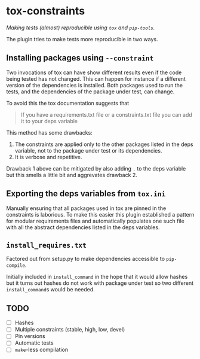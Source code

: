 # tox-constraints

*Making tests (almost) reproducible using `tox` and `pip-tools`.*

The plugin tries to make tests more reproducible in two ways.

## Installing packages using `--constraint`

Two invocations of tox can have show different results even if the code being tested
has not changed.
This can happen for instance if a different version of the dependencies is installed.
Both packages used to run the tests, and the dependencies of the package under test,
can change.

To avoid this the tox documentation suggests that

> If you have a requirements.txt file or a constraints.txt file you can add it to your deps variable

This method has some drawbacks:

1. The constraints are applied only to the other packages listed in the deps variable,
   not to the package under test or its dependencies.
2. It is verbose and repetitive.

Drawback 1 above can be mitigated by also adding `.` to the deps variable but this
smells a little bit and aggrevates drawback 2.

## Exporting the deps variables from `tox.ini`

Manually ensuring that all packages used in tox are pinned in the constraints is
laborious.
To make this easier this plugin established a pattern for modular requirements files
and automatically populates one such file with all the abstract dependencies listed in
the deps variables.

## `install_requires.txt`

Factored out from setup.py to make dependencies accessible to `pip-compile`.

Initially included in `install_command` in the hope that it would allow hashes but it
turns out hashes do not work with package under test so two different
`install_command`s would be needed.

## TODO

- [ ] Hashes
- [ ] Multiple constraints (stable, high, low, devel)
- [ ] Pin versions
- [ ] Automatic tests
- [ ] `make`-less compilation